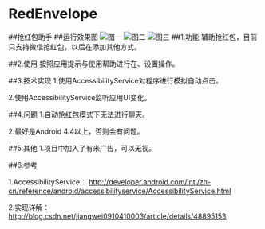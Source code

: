 # RedEnvelope
##抢红包助手
##运行效果图
![图一](https://github.com/simplezhli/RedEnvelopeService/blob/master/image/Screenshot_2015-12-02-11-19-02.png)
![图二](https://github.com/simplezhli/RedEnvelopeService/blob/master/image/Screenshot_2015-12-02-11-19-10.png)
![图三](https://github.com/simplezhli/RedEnvelopeService/blob/master/image/Screenshot_2015-12-02-11-19-19.png)
##1.功能
辅助抢红包，目前只支持微信抢红包，以后在添加其他方式。

##2.使用
按照应用提示与使用帮助进行在、设置操作。

##3.技术实现
1.使用AccessibilityService对程序进行模拟自动点击。

2.使用AccessibilityService监听应用UI变化。

##4.问题
1.自动抢红包模式下无法进行聊天。

2.最好是Android 4.4以上，否则会有问题。

##5.其他
1.项目中加入了有米广告，可以无视。

##6.参考

1.AccessibilityService： <http://developer.android.com/intl/zh-cn/reference/android/accessibilityservice/AccessibilityService.html>

2.实现详解：<http://blog.csdn.net/jiangwei0910410003/article/details/48895153>
